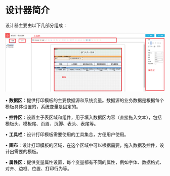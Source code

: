 # ﻿设计器简介

设计器主要由以下几部分组成：

![](/articles/print/1-/images/image5.png)
 
• **数据区**：提供打印模板的主要数据源和系统变量。数据源的业务数据是根据每个模板具体设置的，系统变量是固定的。

• **控件区**：设置主子表区域和组件，用于填入数据区内容（直接拖入文本），包括模板头、模板尾、页眉、页脚、表头、表尾等。

• **工具栏**：设计打印模板需要使用的工具集合，方便用户使用。

• **画布**：设计打印模板的区域，在这个区域中可以根据需要，拖入数据及控件，设计出需要的模板。

• **属性区**：提供变量属性设置，每个变量都有不同的属性，例如字体、数据格式、对齐、边框、位置、打印行为等。
